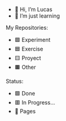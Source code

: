 - 👋 Hi, I’m Lucas
- 🌱 I’m just learning

My Repositories:
- 🟪 Experiment
- 🟦 Exercise
- 🟨 Proyect
- 🟫 Other

Status:
- 🟩 Done
- 🟥 In Progress...
- 🔗 Pages

<!---
LCS32/LCS32 is a ✨ special ✨ repository because its `README.md` (this file) appears on your GitHub profile.
You can click the Preview link to take a look at your changes.
--->

